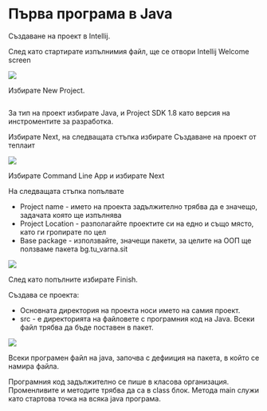 # Първа програма в Java

Създаване на проект в Intellij.

След като стартирате изпълнимия файл, ще се отвори Intellij Welcome screen

![](<../../.gitbook/assets/image (139).png>)

Избирате New Project.

<div align="center">

<img src="../../.gitbook/assets/image (127).png" alt="">

</div>

За тип на проект избирате Java, и Project SDK 1.8 като версия на инстроментите за разработка.&#x20;

Избирате Next, на следващата стъпка избирате Създаване на проект от теплаит

![](<../../.gitbook/assets/image (136).png>)

Избирате Command Line App и избирате Next

На следващата стъпка попълвате

* Project name - името на проекта задължително трябва да е значещо, задачата която ще изпълнява
* Project Location - разполагайте проектите си на едно и също място, като ги гропирате по цел
* Base package - използвайте, значещи пакети, за целите на ООП ще ползваме пакета bg.tu\_varna.sit

![](<../../.gitbook/assets/image (99).png>)

След като попълните избирате Finish.

Създава се проекта:

* Основната директория на проекта носи името на самия проект.
* src - е директорията на файловете с програмния код на Java. Всеки файл трябва да бъде поставен в пакет.

![](<../../.gitbook/assets/image (131).png>)

Всеки програмен файл на java, започва с дефииция на пакета, в който се намира файла.

Програмния код задължително се пише в класова организация. Променливите и методите трябва да са в class блок. Метода main служи като стартова точка на всяка java програма.
